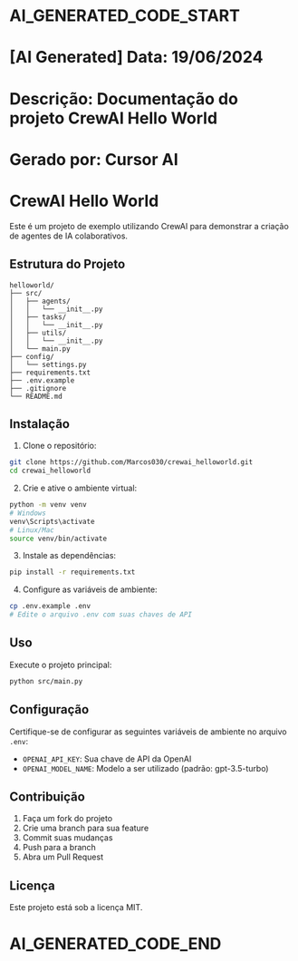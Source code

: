 # AI_GENERATED_CODE_START
# [AI Generated] Data: 19/06/2024
# Descrição: Documentação do projeto CrewAI Hello World
# Gerado por: Cursor AI

# CrewAI Hello World

Este é um projeto de exemplo utilizando CrewAI para demonstrar a criação de agentes de IA colaborativos.

## Estrutura do Projeto

```
helloworld/
├── src/
│   ├── agents/
│   │   └── __init__.py
│   ├── tasks/
│   │   └── __init__.py
│   ├── utils/
│   │   └── __init__.py
│   └── main.py
├── config/
│   └── settings.py
├── requirements.txt
├── .env.example
├── .gitignore
└── README.md
```

## Instalação

1. Clone o repositório:
```bash
git clone https://github.com/Marcos030/crewai_helloworld.git
cd crewai_helloworld
```

2. Crie e ative o ambiente virtual:
```bash
python -m venv venv
# Windows
venv\Scripts\activate
# Linux/Mac
source venv/bin/activate
```

3. Instale as dependências:
```bash
pip install -r requirements.txt
```

4. Configure as variáveis de ambiente:
```bash
cp .env.example .env
# Edite o arquivo .env com suas chaves de API
```

## Uso

Execute o projeto principal:
```bash
python src/main.py
```

## Configuração

Certifique-se de configurar as seguintes variáveis de ambiente no arquivo `.env`:

- `OPENAI_API_KEY`: Sua chave de API da OpenAI
- `OPENAI_MODEL_NAME`: Modelo a ser utilizado (padrão: gpt-3.5-turbo)

## Contribuição

1. Faça um fork do projeto
2. Crie uma branch para sua feature
3. Commit suas mudanças
4. Push para a branch
5. Abra um Pull Request

## Licença

Este projeto está sob a licença MIT.
# AI_GENERATED_CODE_END 